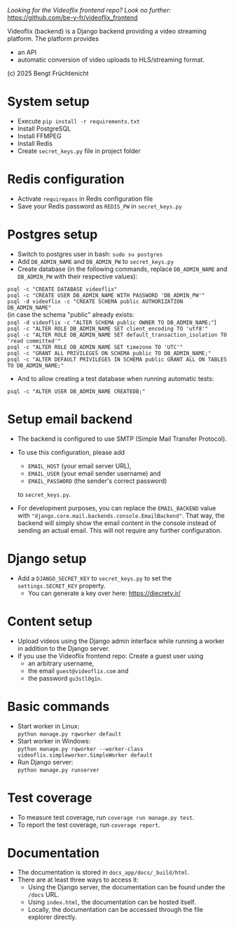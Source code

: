 *Looking for the Videoflix frontend repo? Look no further:* https://github.com/be-v-fr/videoflix_frontend

Videoflix (backend) is a Django backend providing a video streaming platform.
The platform provides
- an API
- automatic conversion of video uploads to HLS/streaming format.

(c) 2025 Bengt Früchtenicht

System setup
============
- Execute `pip install -r requirements.txt`
- Install PostgreSQL
- Install FFMPEG
- Install Redis
- Create `secret_keys.py` file in project folder

Redis configuration
===================
- Activate `requirepass` in Redis configuration file
- Save your Redis password as `REDIS_PW` in `secret_keys.py`

Postgres setup
==============
- Switch to postgres user in bash: `sudo su postgres`
- Add `DB_ADMIN_NAME` and `DB_ADMIN_PW` to `secret_keys.py`
- Create database (in the following commands, replace `DB_ADMIN_NAME` and `DB_ADMIN_PW` with their respective values):

`psql -c "CREATE DATABASE videoflix"`\
`psql -c "CREATE USER DB_ADMIN_NAME WITH PASSWORD 'DB_ADMIN_PW'"`\
`psql -d videoflix -c "CREATE SCHEMA public AUTHORIZATION DB_ADMIN_NAME"`\
(in case the schema "public" already exists:\
`psql -d videoflix -c "ALTER SCHEMA public OWNER TO DB_ADMIN_NAME;"`)\
`psql -c "ALTER ROLE DB_ADMIN_NAME SET client_encoding TO 'utf8'"`\
`psql -c "ALTER ROLE DB_ADMIN_NAME SET default_transaction_isolation TO 'read committed'"`\
`psql -c "ALTER ROLE DB_ADMIN_NAME SET timezone TO 'UTC'"`\
`psql -c "GRANT ALL PRIVILEGES ON SCHEMA public TO DB_ADMIN_NAME;"`\
`psql -c "ALTER DEFAULT PRIVILEGES IN SCHEMA public GRANT ALL ON TABLES TO DB_ADMIN_NAME;"`

- And to allow creating a test database when running automatic tests:

`psql -c "ALTER USER DB_ADMIN_NAME CREATEDB;"`

Setup email backend
===================
- The backend is configured to use SMTP (Simple Mail Transfer Protocol).
- To use this configuration, please add
    - `EMAIL_HOST` (your email server URL),
    - `EMAIL_USER` (your email sender username) and
    - `EMAIL_PASSWORD` (the sender's correct password)
  
  to `secret_keys.py`.
- For development purposes, you can replace the `EMAIL_BACKEND` value with `"django.core.mail.backends.console.EmailBackend"`. That way, the backend will simply show the email content in the console instead of sending an actual email. This will not require any further configuration.

Django setup
============
- Add a `DJANGO_SECRET_KEY` to `secret_keys.py` to set the `settings.SECRET_KEY` property.
    - You can generate a key over here: https://djecrety.ir/

Content setup
=============
- Upload videos using the Django admin interface while running a worker in addition to the Django server.
- If you use the Videoflix frontend repo: Create a guest user using
    - an arbitrary username,
    - the email `guest@videoflix.com` and
    - the password `gu3stl0g1n`.

Basic commands
==============
- Start worker in Linux:\
`python manage.py rqworker default`
- Start worker in Windows:\
`python manage.py rqworker --worker-class videoflix.simpleworker.SimpleWorker default`
- Run Django server:\
`python manage.py runserver`

Test coverage
=============
- To measure test coverage, run `coverage run manage.py test`.
- To report the test coverage, run `coverage report`.

Documentation
=============
- The documentation is stored in `docs_app/docs/_build/html`.
- There are at least three ways to access it:
    - Using the Django server, the documentation can be found under the `/docs` URL. 
    - Using `index.html`, the documentation can be hosted itself.
    - Locally, the documentation can be accessed through the file explorer directly.